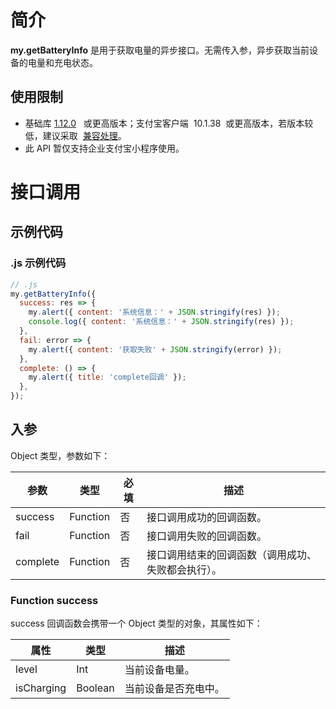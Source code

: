 # 简介

**my.getBatteryInfo** 是用于获取电量的异步接口。无需传入参，异步获取当前设备的电量和充电状态。

## 使用限制

- 基础库 [1.12.0](https://opendocs.alipay.com/mini/framework/lib)   或更高版本；支付宝客户端  10.1.38  或更高版本，若版本较低，建议采取  [兼容处理](https://opendocs.alipay.com/mini/framework/compatibility)。
- 此 API 暂仅支持企业支付宝小程序使用。

# 接口调用

## 示例代码

### .js 示例代码

```javascript
// .js
my.getBatteryInfo({
  success: res => {
    my.alert({ content: '系统信息：' + JSON.stringify(res) });
    console.log({ content: '系统信息：' + JSON.stringify(res) });
  },
  fail: error => {
    my.alert({ content: '获取失败' + JSON.stringify(error) });
  },
  complete: () => {
    my.alert({ title: 'complete回调' });
  },
});
```

## 入参

Object 类型，参数如下：

| **参数** | **类型** | **必填** | **描述** |
| --- | --- | --- | --- |
| success | Function | 否 | 接口调用成功的回调函数。 |
| fail | Function | 否 | 接口调用失败的回调函数。 |
| complete | Function | 否 | 接口调用结束的回调函数（调用成功、失败都会执行）。 |

### Function success

success 回调函数会携带一个 Object 类型的对象，其属性如下：

| **属性**   | **类型** | **描述**             |
| ---------- | -------- | -------------------- |
| level      | Int      | 当前设备电量。       |
| isCharging | Boolean  | 当前设备是否充电中。 |
